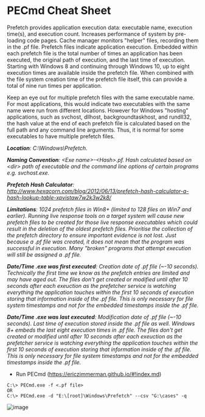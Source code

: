 # PECmd Cheat Sheet

Prefetch provides application execution data: executable name, execution time(s), and execution count. Increases performance of system by pre-loading code pages. Cache manager monitors "helper" files, recording them in the .pf file. Prefetch files indicate application execution. Embedded within each prefetch file is the total number of times an application has been executed, the original path of execution, and the last time of execution. Starting with Windows 8 and continuing through Windows 10, up to eight execution times are available inside the prefetch file. When combined with the file system creation time of the prefetch file itself, this can provide a total of nine run times per application.

Keep an eye out for multiple prefetch files with the same executable name. For most applications, this would indicate two executables with the same name were run from different locations. However for Windows "hosting" applications, such as svchost, dllhost, backgroundtaskhost, and rundll32, the hash value at the end of each prefetch file is calculated based on the full path and any command line arguments. Thus, it is normal for some executables to have multiple prefetch files.

***Location**: C:\Windows\Prefetch.*

***Naming Convention**: \<Exe name>-\<Hash>.pf. Hash calculated based on \<dir> path of executable and the command line options of certain programs e.g. svchost.exe.*

***Prefetch Hash Calculator**: http://www.hexacorn.com/blog/2012/06/13/prefetch-hash-calculator-a-hash-lookup-table-xpvistaw7w2k3w2k8/*

***Limitations**: 1024 prefetch files in Win8+ (limited to 128 files on Win7 and earlier). Running live response tools on a target system will cause new prefetch files to be created for those live response executables which could result in the deletion of the oldest prefetch files. Prioritise the collection of the prefetch directory to ensure important evidence is not lost. Just because a .pf file was created, it does not mean that the program was successful in execution. Many "broken" programs that attempt execution will still be assigned a .pf file.*

***Date/Time .exe was first executed**: Creation date of .pf file (~-10 seconds). Technically the first time we know as the prefetch entries are limited and may have aged out. The files don't get created or modified until after 10 seconds after each exeuction as the prefetcher service is watching everything the application touches within the first 10 seconds of execution storing that information inside of the .pf file. This is only necessary for file system timestamps and not for the embedded timestamps inside the .pf file.*

***Date/Time .exe was last executed**: Modification date of .pf file (~-10 seconds). Last time of execution stored inside the .pf file as well. Windows 8+ embeds the last eight execution times in .pf file. The files don't get created or modified until after 10 seconds after each exeuction as the prefetcher service is watching everything the application touches within the first 10 seconds of execution storing that information inside of the .pf file. This is only necessary for file system timestamps and not for the embedded timestamps inside the .pf file.*

- Run PECmd (https://ericzimmerman.github.io/#!index.md)

```
C:\> PECmd.exe -f <.pf file>
OR
C:\> PECmd.exe -d "E:\[root]\Windows\Prefetch" --csv "G:\cases" -q
```

![image](https://github.com/jwardsmith/Blue-Team-Scripts/assets/31498830/1d8f1a30-2004-4dc3-a132-200584412798)

